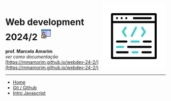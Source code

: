 <img align='right' src="docs/assets/coding.gif" width="200">

# Web development 2024/2 <img src="docs/assets/training.gif" width="40"> 

**prof. Marcelo Amorim** \
*ver como documentação* 
[https://mmamorim.github.io/webdev-24-2/](https://mmamorim.github.io/webdev-24-2/)

<hr>

* [Home](/)
* [Git / Github](docs/git-github.md)
* [Intro Javascript](docs/intro-js.md)
